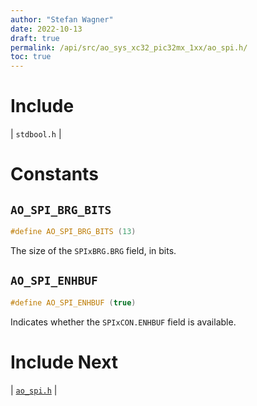 ```yaml
---
author: "Stefan Wagner"
date: 2022-10-13
draft: true
permalink: /api/src/ao_sys_xc32_pic32mx_1xx/ao_spi.h/
toc: true
---
```


# Include

| `stdbool.h` |

# Constants

## `AO_SPI_BRG_BITS`

```c
#define AO_SPI_BRG_BITS (13)
```

The size of the `SPIxBRG.BRG` field, in bits.

## `AO_SPI_ENHBUF`

```c
#define AO_SPI_ENHBUF (true)
```

Indicates whether the `SPIxCON.ENHBUF` field is available.

# Include Next

| [`ao_spi.h`](../ao_sys_xc32_pic32/ao_spi.h.md) |
